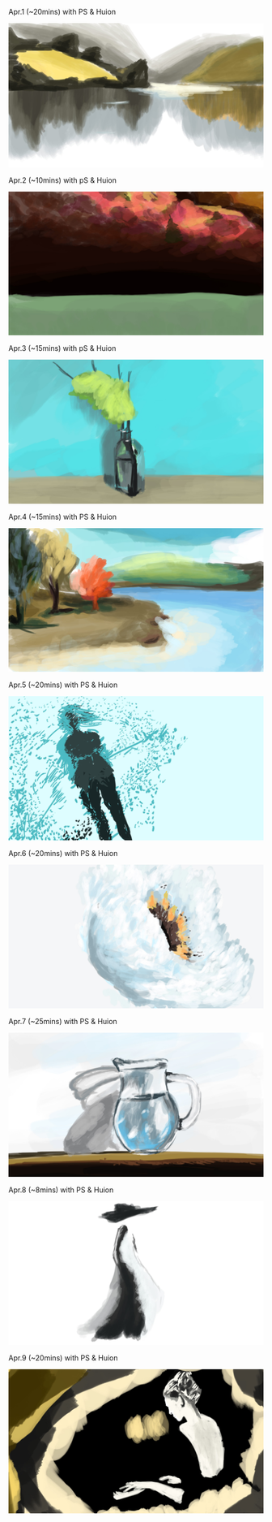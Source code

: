 Apr.1 (~20mins) with PS & Huion

![Trees](1.jpg)

Apr.2 (~10mins) with pS & Huion

![Tressss](2.jpg)

Apr.3 (~15mins) with pS & Huion

![Flower](3.jpg)

Apr.4 (~15mins) with PS & Huion

![Beach](4.jpg)

Apr.5 (~20mins) with PS & Huion

![Girl](5.jpg)

Apr.6 (~20mins) with PS & Huion

![Flower](6.jpg)

Apr.7 (~25mins) with PS & Huion

![Bolt](7.jpg)

Apr.8 (~8mins) with PS & Huion

![Dream](8.jpg)

Apr.9 (~20mins) with PS & Huion

![Create](9.jpg)


